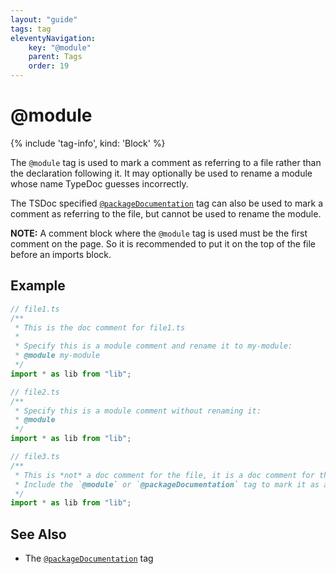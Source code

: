 ```yaml
---
layout: "guide"
tags: tag
eleventyNavigation:
    key: "@module"
    parent: Tags
    order: 19
---
```


# @module

{% include 'tag-info', kind: 'Block' %}

The `@module` tag is used to mark a comment as referring to a file rather than the declaration following it.
It may optionally be used to rename a module whose name TypeDoc guesses incorrectly.

The TSDoc specified [`@packageDocumentation`](/tags/packageDocumentation) tag can also be used to mark
a comment as referring to the file, but cannot be used to rename the module.

**NOTE:** A comment block where the `@module` tag is used must be the first comment on the page. So it is
recommended to put it on the top of the file before an imports block.

## Example

```ts
// file1.ts
/**
 * This is the doc comment for file1.ts
 *
 * Specify this is a module comment and rename it to my-module:
 * @module my-module
 */
import * as lib from "lib";

// file2.ts
/**
 * Specify this is a module comment without renaming it:
 * @module
 */
import * as lib from "lib";

// file3.ts
/**
 * This is *not* a doc comment for the file, it is a doc comment for the import.
 * Include the `@module` or `@packageDocumentation` tag to mark it as a file comment.
 */
import * as lib from "lib";
```

## See Also

-   The [`@packageDocumentation`](/tags/packageDocumentation/) tag
